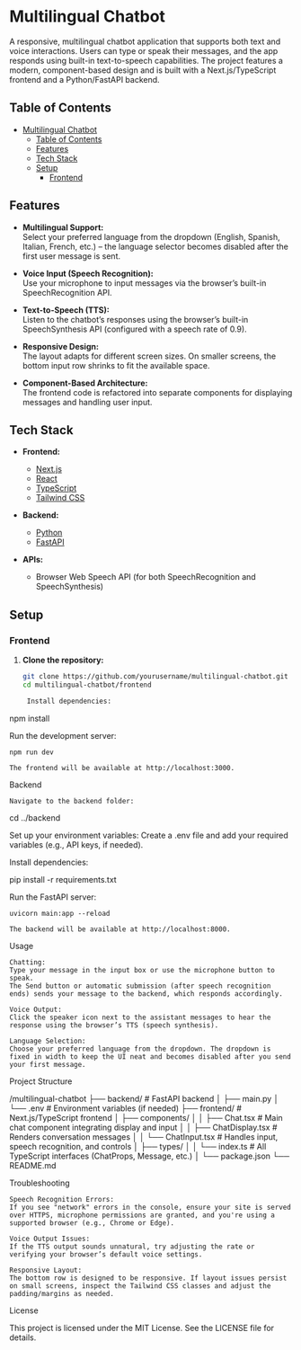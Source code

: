 # Multilingual Chatbot

A responsive, multilingual chatbot application that supports both text and voice interactions. Users can type or speak their messages, and the app responds using built-in text-to-speech capabilities. The project features a modern, component-based design and is built with a Next.js/TypeScript frontend and a Python/FastAPI backend.

## Table of Contents

- [Multilingual Chatbot](#multilingual-chatbot)
  - [Table of Contents](#table-of-contents)
  - [Features](#features)
  - [Tech Stack](#tech-stack)
  - [Setup](#setup)
    - [Frontend](#frontend)

## Features

- **Multilingual Support:**  
  Select your preferred language from the dropdown (English, Spanish, Italian, French, etc.) – the language selector becomes disabled after the first user message is sent.
  
- **Voice Input (Speech Recognition):**  
  Use your microphone to input messages via the browser’s built-in SpeechRecognition API.

- **Text-to-Speech (TTS):**  
  Listen to the chatbot’s responses using the browser’s built-in SpeechSynthesis API (configured with a speech rate of 0.9).

- **Responsive Design:**  
  The layout adapts for different screen sizes. On smaller screens, the bottom input row shrinks to fit the available space.

- **Component-Based Architecture:**  
  The frontend code is refactored into separate components for displaying messages and handling user input.

## Tech Stack

- **Frontend:**  
  - [Next.js](https://nextjs.org/)  
  - [React](https://reactjs.org/)  
  - [TypeScript](https://www.typescriptlang.org/)  
  - [Tailwind CSS](https://tailwindcss.com/)

- **Backend:**  
  - [Python](https://www.python.org/)  
  - [FastAPI](https://fastapi.tiangolo.com/)

- **APIs:**  
  - Browser Web Speech API (for both SpeechRecognition and SpeechSynthesis)

## Setup

### Frontend

1. **Clone the repository:**

   ```bash
   git clone https://github.com/yourusername/multilingual-chatbot.git
   cd multilingual-chatbot/frontend

    Install dependencies:

npm install

Run the development server:

    npm run dev

    The frontend will be available at http://localhost:3000.

Backend

    Navigate to the backend folder:

cd ../backend

Set up your environment variables:
Create a .env file and add your required variables (e.g., API keys, if needed).

Install dependencies:

pip install -r requirements.txt

Run the FastAPI server:

    uvicorn main:app --reload

    The backend will be available at http://localhost:8000.

Usage

    Chatting:
    Type your message in the input box or use the microphone button to speak.
    The Send button or automatic submission (after speech recognition ends) sends your message to the backend, which responds accordingly.

    Voice Output:
    Click the speaker icon next to the assistant messages to hear the response using the browser’s TTS (speech synthesis).

    Language Selection:
    Choose your preferred language from the dropdown. The dropdown is fixed in width to keep the UI neat and becomes disabled after you send your first message.

Project Structure

/multilingual-chatbot
  ├── backend/                # FastAPI backend
  │   ├── main.py
  │   └── .env                # Environment variables (if needed)
  ├── frontend/               # Next.js/TypeScript frontend
  │   ├── components/
  │   │   ├── Chat.tsx        # Main chat component integrating display and input
  │   │   ├── ChatDisplay.tsx # Renders conversation messages
  │   │   └── ChatInput.tsx   # Handles input, speech recognition, and controls
  │   ├── types/
  │   │   └── index.ts        # All TypeScript interfaces (ChatProps, Message, etc.)
  │   └── package.json
  └── README.md

Troubleshooting

    Speech Recognition Errors:
    If you see "network" errors in the console, ensure your site is served over HTTPS, microphone permissions are granted, and you're using a supported browser (e.g., Chrome or Edge).

    Voice Output Issues:
    If the TTS output sounds unnatural, try adjusting the rate or verifying your browser’s default voice settings.

    Responsive Layout:
    The bottom row is designed to be responsive. If layout issues persist on small screens, inspect the Tailwind CSS classes and adjust the padding/margins as needed.

License

This project is licensed under the MIT License. See the LICENSE file for details.
